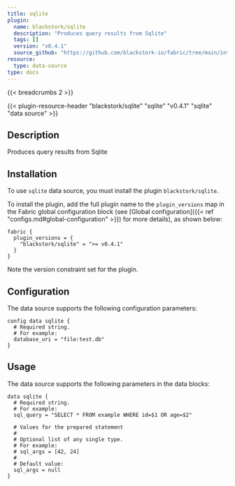 ```yaml
---
title: sqlite
plugin:
  name: blackstork/sqlite
  description: "Produces query results from Sqlite"
  tags: []
  version: "v0.4.1"
  source_github: "https://github.com/blackstork-io/fabric/tree/main/internal/sqlite/"
resource:
  type: data-source
type: docs
---
```


{{< breadcrumbs 2 >}}

{{< plugin-resource-header "blackstork/sqlite" "sqlite" "v0.4.1" "sqlite" "data source" >}}

## Description
Produces query results from Sqlite

## Installation

To use `sqlite` data source, you must install the plugin `blackstork/sqlite`.

To install the plugin, add the full plugin name to the `plugin_versions` map in the Fabric global configuration block (see [Global configuration]({{< ref "configs.md#global-configuration" >}}) for more details), as shown below:

```hcl
fabric {
  plugin_versions = {
    "blackstork/sqlite" = ">= v0.4.1"
  }
}
```

Note the version constraint set for the plugin.

## Configuration

The data source supports the following configuration parameters:

```hcl
config data sqlite {
  # Required string.
  # For example:
  database_uri = "file:test.db"
}
```

## Usage

The data source supports the following parameters in the data blocks:

```hcl
data sqlite {
  # Required string.
  # For example:
  sql_query = "SELECT * FROM example WHERE id=$1 OR age=$2"

  # Values for the prepared statement
  #
  # Optional list of any single type.
  # For example:
  # sql_args = [42, 24]
  # 
  # Default value:
  sql_args = null
}
```